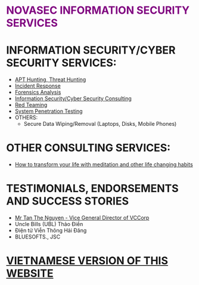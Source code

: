 # <span style="color:purple">NOVASEC INFORMATION SECURITY SERVICES</span>

# INFORMATION SECURITY/CYBER SECURITY SERVICES:
* [APT Hunting, Threat Hunting](https://trietptm.com/service/Threat_Hunting)
* [Incident Response](https://trietptm.com/service/Incident_Response_Forensics)
* [Forensics Analysis]()
* [Information Security/Cyber Security Consulting]()
* [Red Teaming]()
* [System Penetration Testing]()
* OTHERS:
  * Secure Data Wiping/Removal (Laptops, Disks, Mobile Phones)

# OTHER CONSULTING SERVICES:
* [How to transform your life with meditation and other life changing habits]()

# TESTIMONIALS, ENDORSEMENTS AND SUCCESS STORIES
* [Mr Tan The Nguyen - Vice General Director of VCCorp](https://www.slideshare.net/slideshow/embed_code/key/AGjVNZ4vKbPLxT)
* Uncle Bills (UBL) Thảo Điền
* Điện tử Viễn Thông Hải Đăng
* BLUESOFTS., JSC

# [VIETNAMESE VERSION OF THIS WEBSITE](http://novasec.vn/VN)
